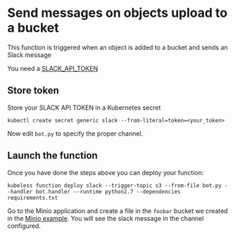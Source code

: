 # Send messages on objects upload to a bucket

This function is triggered when an object is added to a bucket and sends an Slack message

You need a [SLACK_API_TOKEN](https://api.slack.com/custom-integrations/legacy-tokens)

## Store token

Store your SLACK API TOKEN in a Kubernetes secret

```
kubectl create secret generic slack --from-literal=token=<your_token>
```

Now edit `bot.py` to specify the proper channel.

## Launch the function

Once you have done the steps above you can deploy your function:

```
kubeless function deploy slack --trigger-topic s3 --from-file bot.py --handler bot.handler --runtime python2.7 --dependencies requirements.txt
```
 
Go to the Minio application and create a file in the `foobar` bucket we created in the [Minio example](../README.md). You will see the slack message in the channel configured.

